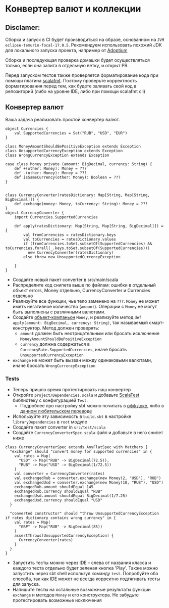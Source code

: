 # Конвертер валют и коллекции
## Disclamer: 
Cборка и запуск в CI будет производиться на образе, основанном на `JVM eclipse-temurin-focal-17.0.5`. Рекомендуем использовать похожий JDK для локального запуска проекта, например от [Adoptium](https://adoptium.net/marketplace/)

Сборка и последующая проверка домашки будет осуществляться только, если она залита в отдельную ветку, и открыт PR.

Перед запуском тестов также проверяется форматирование кода при помощи плагина [scalafmt](https://scalameta.org/scalafmt/docs/installation.html). Поэтому проверьте корректность форматирования перед тем, как будете заливать свой код в репозиторий (либо на уровне IDE, либо при помощи scalafmt cli)

## Конвертер валют
Ваша задача реализовать простой конвертер валют. 
```scala=
object Currencies {
    val SupportedCurrencies = Set("RUB", "USD", "EUR")
}

class MoneyAmountShouldBePositiveException extends Exception
class UnsupportedCurrencyException extends Exception
class WrongCurrencyException extends Exception

case class Money private (amount: BigDecimal, currency: String) {
    def +(other: Money): Money = ???
    def -(other: Money): Money = ???
    def isSameCurrency(other: Money): Boolean = ???
}


class CurrencyConverter(ratesDictionary: Map[String, Map[String, BigDecimal]]) {
    def exchange(money: Money, toCurrency: String): Money = ??? 
}
object CurrencyConverter {
    import Currencies.SupportedCurrencies

    def apply(ratesDictionary: Map[String, Map[String, BigDecimal]]) = {
        val fromCurrencies = ratesDictionary.keys
        val toCurrencies = ratesDictionary.values
        if (fromCurrencies.toSet.subsetOf(SupportedCurrencies) && toCurrencies.forall(_.keys.toSet.subsetOf(SupportedCurrencies)))
          new CurrencyConverter(ratesDictionary)
        else throw new UnsupportedCurrencyException
        
    }
}
```
- Создайте новый пакет converter в src/main/scala
- Распределите код снипета выше по файлам: ошибки в отдельный объект errors, Money отдельно, CurrencyConverter и Currencies отдельно
- Реализуйте все функции, чье тело заменено на `???`. `Money` не может иметь негативное количество (`amount`). Операции с `Money` не могут быть выполнены с различными валютами.
- Создайте [объект-компаньон](https://docs.scala-lang.org/overviews/scala-book/companion-objects.html) `Money`, и реализуйте метод `def apply(amount: BigDecimal, currency: String)`, так называемый смарт-конструктор. Метод должен проверять:
  - `amount` должен быть неотрицательным или бросать исключение `MoneyAmountShouldBePositiveException`
  - `currency` должна содержаться в `CurrencyRate.SupportedCurrencies`, иначе бросать `UnsupportedCurrencyException`
- `exchange` не может быть вызван между одинаковыми валютами, иначе бросать `WrongCurrencyException`

### Tests
- Теперь пришло время протестировать наш конвертер
- Откройте `project/Dependencies.scala` и добавьте [ScalaTest](https://www.scalatest.org) библиотеку с конфигурацией `Test`.
  - Подробнее про настройку sbt можно почитать в [офф доке](https://www.scala-sbt.org/1.x/docs/sbt-by-example.html), либо в [данном любительском переводе](https://riptutorial.com/Download/sbt-ru.pdf)
- Используйте эту зависимость в `build.sbt` в настройке `libraryDependencies` в `root` модуле
- Создайте пакет converter in `src/test/scala`
- Создайте `CurrencyConverterSpec.scala` файл и добавьте в него снипет ниже

```scala=
class CurrencyConverterSpec extends AnyFlatSpec with Matchers {
  "exchange" should "convert money for supported currencies" in {
    val rates = Map(
      "USD" -> Map("RUB" -> BigDecimal(72.5)),
      "RUB" -> Map("USD" -> BigDecimal(1/72.5))
    )
    val converter = CurrencyConverter(rates)
    val exchangedRub = converter.exchange(new Money(2, "USD"), "RUB")
    val exchangedUsd = converter.exchange(new Money(10, "RUB"), "USD")
    exchangedRub.amount shouldEqual 145
    exchangedRub.currency shouldEqual "RUB"
    exchangedUsd.amount shouldEqual BigDecimal(1/7.25)
    exchangedUsd.currency shouldEqual "USD"
  }

  "converted constructor" should "throw UnsupportedCurrencyException if rates dictionary contains wrong currency" in {
    val rates = Map(
      "GBP" -> Map("RUB" -> BigDecimal(85))
    )
    assertThrows[UnsupportedCurrencyException] {
      CurrencyConverter(rates)
    }
  }
}
```
- Запустить тесты можно через IDE – слева от названия класса и каждого теста отдельно будет зеленая кнопка 'Play'. Также можно запустить через sbt shell используя команду `test`. Попробуйте оба способа, так как IDE может не всегда корректно подтягивать тесты для запуска.
- Напишите тесты на остальные возможные результаты функции `exchange` и методов `Money` и его конструктора. Не забудьте протестировать возможные исключения